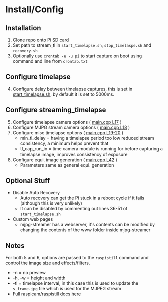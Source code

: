 Install/Config
==============

Installation
------------

1.  Clone repo onto Pi SD card
2.  Set path to stream_tl in ```start_timelapse.sh```, ```stop_timelaspe.sh``` and ```recovery.sh```
3.  Optionally use ```crontab -e -u pi``` to start capture on boot using command and line from ```crontab.txt```

Configure timelapse
-------------------

4.  Configure delay between timelapse captures, this is set in [start_timelapse.sh](https://github.com/DanNixon/FP_StreamTimelapse/blob/master/start_timelapse.sh#L22), by default it is set to 5000ms.


Configure streaming_timelapse
-----------------------------

5.	Configure timelapse camera options ( [main.cpp L17](https://github.com/DanNixon/FP_StreamTimelapse/blob/master/streaming_timelapse/main.cpp#L17) )
6.	Configure MJPG stream camera options ( [main.cpp L18](https://github.com/DanNixon/FP_StreamTimelapse/blob/master/streaming_timelapse/main.cpp#L18) )
7.	Configure misc timelapse options ( [main.cpp L19-20](https://github.com/DanNixon/FP_StreamTimelapse/blob/master/streaming_timelapse/main.cpp#L19) )
	-	min_tl_delay = having a timelapse period too low reduced stream consistency, a minimum helps prevent that
	-	tl_cap_run_in = time camera module is running for before capturing a timelapse image, improves consistency of exposure
8.	Configure equi. image generation ( [main.cpp L42](https://github.com/DanNixon/FP_StreamTimelapse/blob/master/streaming_timelapse/main.cpp#L42) )
	-	Parameters same as general equi. generation

Optional Stuff
--------------

-	Disable Auto Recovery
	-	Auto recovery can get the Pi stuck in a reboot cycle if it fails (although this is very unlikely)
	- It can be disabled by commenting out lines 36-51 of ```start_timelapse.sh```
- Custom web pages
	-	mjpg-streamer has a webserver, it's contents can be modified by changing the contents of the www folder inside mjpg-streamer

Notes
-----

For both 5 and 6, options are passed to the ```raspistill``` command and control the image size and effects/filters.

- -n = no preview
- -h, -w = height and width
- -tl = timelapse interval, in this case this is used to update the ```s_frame.jpg``` file which is used for the MJPEG stream
- Full raspicam/raspistill docs [here](https://github.com/raspberrypi/userland/blob/master/host_applications/linux/apps/raspicam/README.md)
